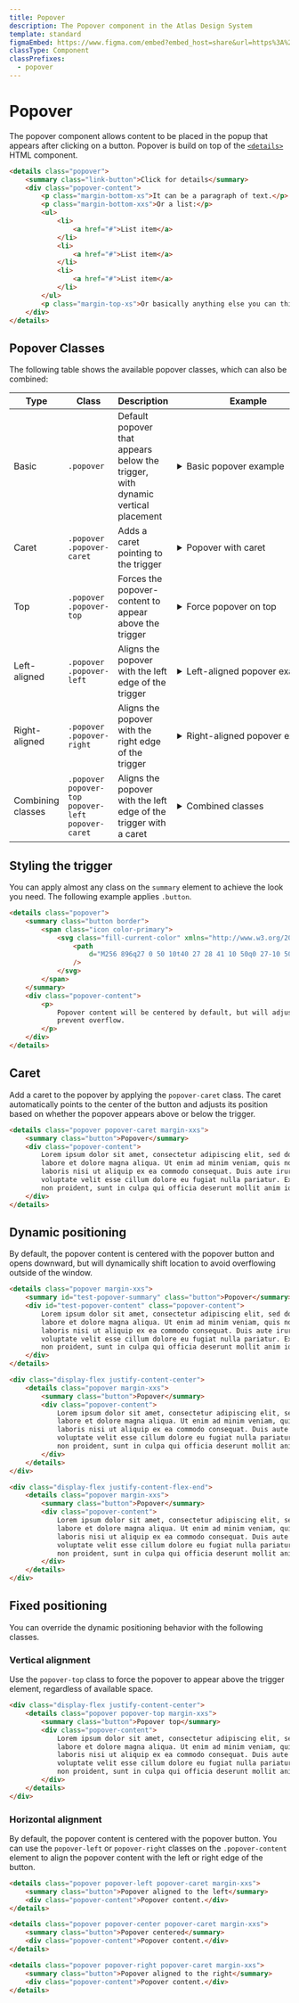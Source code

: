 ```yaml
---
title: Popover
description: The Popover component in the Atlas Design System
template: standard
figmaEmbed: https://www.figma.com/embed?embed_host=share&url=https%3A%2F%2Fwww.figma.com%2Ffile%2FuVA2amRR71yJZ0GS6RI6zL%2F%25F0%259F%258C%259E-Atlas-Design-Library%3Fnode-id%3D961%253A928
classType: Component
classPrefixes:
  - popover
---
```


# Popover

The popover component allows content to be placed in the popup that appears after clicking on a button. Popover is build on top of the [`<details>`](https://developer.mozilla.org/en-US/docs/Web/HTML/Element/details#customizing_the_disclosure_widget) HTML component.

```html
<details class="popover">
	<summary class="link-button">Click for details</summary>
	<div class="popover-content">
		<p class="margin-bottom-xs">It can be a paragraph of text.</p>
		<p class="margin-bottom-xxs">Or a list:</p>
		<ul>
			<li>
				<a href="#">List item</a>
			</li>
			<li>
				<a href="#">List item</a>
			</li>
			<li>
				<a href="#">List item</a>
			</li>
		</ul>
		<p class="margin-top-xs">Or basically anything else you can think of.</p>
	</div>
</details>
```

## Popover Classes

The following table shows the available popover classes, which can also be combined:

| Type              | Class                                                   | Description                                                                     | Example                                                                                                                                                                                                      |
| ----------------- | ------------------------------------------------------- | ------------------------------------------------------------------------------- | ------------------------------------------------------------------------------------------------------------------------------------------------------------------------------------------------------------ |
| Basic             | `.popover`                                              | Default popover that appears below the trigger, with dynamic vertical placement | <details class="popover"><summary class="button" style="white-space: nowrap;">Basic popover example</summary><div class="popover-content">Popover content</div></details>                                    |
| Caret             | `.popover` `.popover-caret`                             | Adds a caret pointing to the trigger                                            | <details class="popover popover-caret"><summary class="button" style="white-space: nowrap;">Popover with caret</summary><div class="popover-content">Popover with caret</div></details>                      |
| Top               | `.popover` `.popover-top`                               | Forces the popover-content to appear above the trigger                          | <details class="popover popover-top"><summary class="button" style="white-space: nowrap;">Force popover on top</summary><div class="popover-content">Appears above</div></details>                           |
| Left-aligned      | `.popover` `.popover-left`                              | Aligns the popover with the left edge of the trigger                            | <details class="popover popover-left"><summary class="button" style="white-space: nowrap;">Left-aligned popover example</summary><div class="popover-content">Left-aligned content</div></details>           |
| Right-aligned     | `.popover` `.popover-right`                             | Aligns the popover with the right edge of the trigger                           | <details class="popover popover-right"><summary class="button" style="white-space: nowrap;">Right-aligned popover example</summary><div class="popover-content">Right-aligned content</div></details>        |
| Combining classes | `.popover` `popover-top` `popover-left` `popover-caret` | Aligns the popover with the left edge of the trigger with a caret               | <details class="popover popover-top popover-left popover-caret"><summary class="button" style="white-space: nowrap;">Combined classes</summary><div class="popover-content">Combined classes</div></details> |

## Styling the trigger

You can apply almost any class on the `summary` element to achieve the look you need. The following example applies `.button`.

```html
<details class="popover">
	<summary class="button border">
		<span class="icon color-primary">
			<svg class="fill-current-color" xmlns="http://www.w3.org/2000/svg" viewBox="0 0 2048 2048">
				<path
					d="M256 896q27 0 50 10t40 27 28 41 10 50q0 27-10 50t-27 40-41 28-50 10q-27 0-50-10t-40-27-28-41-10-50q0-27 10-50t27-40 41-28 50-10zm768 0q27 0 50 10t40 27 28 41 10 50q0 27-10 50t-27 40-41 28-50 10q-27 0-50-10t-40-27-28-41-10-50q0-27 10-50t27-40 41-28 50-10zm768 0q27 0 50 10t40 27 28 41 10 50q0 27-10 50t-27 40-41 28-50 10q-27 0-50-10t-40-27-28-41-10-50q0-27 10-50t27-40 41-28 50-10z"
				/>
			</svg>
		</span>
	</summary>
	<div class="popover-content">
		<p>
			Popover content will be centered by default, but will adjust positioning dynamically to
			prevent overflow.
		</p>
	</div>
</details>
```

## Caret

Add a caret to the popover by applying the `popover-caret` class. The caret automatically points to the center of the button and adjusts its position based on whether the popover appears above or below the trigger.

```html
<details class="popover popover-caret margin-xxs">
	<summary class="button">Popover</summary>
	<div class="popover-content">
		Lorem ipsum dolor sit amet, consectetur adipiscing elit, sed do eiusmod tempor incididunt ut
		labore et dolore magna aliqua. Ut enim ad minim veniam, quis nostrud exercitation ullamco
		laboris nisi ut aliquip ex ea commodo consequat. Duis aute irure dolor in reprehenderit in
		voluptate velit esse cillum dolore eu fugiat nulla pariatur. Excepteur sint occaecat cupidatat
		non proident, sunt in culpa qui officia deserunt mollit anim id est laborum.
	</div>
</details>
```

## Dynamic positioning

By default, the popover content is centered with the popover button and opens downward, but will dynamically shift location to avoid overflowing outside of the window.

```html
<details class="popover margin-xxs">
	<summary id="test-popover-summary" class="button">Popover</summary>
	<div id="test-popover-content" class="popover-content">
		Lorem ipsum dolor sit amet, consectetur adipiscing elit, sed do eiusmod tempor incididunt ut
		labore et dolore magna aliqua. Ut enim ad minim veniam, quis nostrud exercitation ullamco
		laboris nisi ut aliquip ex ea commodo consequat. Duis aute irure dolor in reprehenderit in
		voluptate velit esse cillum dolore eu fugiat nulla pariatur. Excepteur sint occaecat cupidatat
		non proident, sunt in culpa qui officia deserunt mollit anim id est laborum.
	</div>
</details>

<div class="display-flex justify-content-center">
	<details class="popover margin-xxs">
		<summary class="button">Popover</summary>
		<div class="popover-content">
			Lorem ipsum dolor sit amet, consectetur adipiscing elit, sed do eiusmod tempor incididunt ut
			labore et dolore magna aliqua. Ut enim ad minim veniam, quis nostrud exercitation ullamco
			laboris nisi ut aliquip ex ea commodo consequat. Duis aute irure dolor in reprehenderit in
			voluptate velit esse cillum dolore eu fugiat nulla pariatur. Excepteur sint occaecat cupidatat
			non proident, sunt in culpa qui officia deserunt mollit anim id est laborum.
		</div>
	</details>
</div>

<div class="display-flex justify-content-flex-end">
	<details class="popover margin-xxs">
		<summary class="button">Popover</summary>
		<div class="popover-content">
			Lorem ipsum dolor sit amet, consectetur adipiscing elit, sed do eiusmod tempor incididunt ut
			labore et dolore magna aliqua. Ut enim ad minim veniam, quis nostrud exercitation ullamco
			laboris nisi ut aliquip ex ea commodo consequat. Duis aute irure dolor in reprehenderit in
			voluptate velit esse cillum dolore eu fugiat nulla pariatur. Excepteur sint occaecat cupidatat
			non proident, sunt in culpa qui officia deserunt mollit anim id est laborum.
		</div>
	</details>
</div>
```

## Fixed positioning

You can override the dynamic positioning behavior with the following classes.

### Vertical alignment

Use the `popover-top` class to force the popover to appear above the trigger element, regardless of available space.

```html
<div class="display-flex justify-content-center">
	<details class="popover popover-top margin-xxs">
		<summary class="button">Popover top</summary>
		<div class="popover-content">
			Lorem ipsum dolor sit amet, consectetur adipiscing elit, sed do eiusmod tempor incididunt ut
			labore et dolore magna aliqua. Ut enim ad minim veniam, quis nostrud exercitation ullamco
			laboris nisi ut aliquip ex ea commodo consequat. Duis aute irure dolor in reprehenderit in
			voluptate velit esse cillum dolore eu fugiat nulla pariatur. Excepteur sint occaecat cupidatat
			non proident, sunt in culpa qui officia deserunt mollit anim id est laborum.
		</div>
	</details>
</div>
```

### Horizontal alignment

By default, the popover content is centered with the popover button. You can use the `popover-left` or `popover-right` classes on the `.popover-content` element to align the popover content with the left or right edge of the button.

```html
<details class="popover popover-left popover-caret margin-xxs">
	<summary class="button">Popover aligned to the left</summary>
	<div class="popover-content">Popover content.</div>
</details>

<details class="popover popover-center popover-caret margin-xxs">
	<summary class="button">Popover centered</summary>
	<div class="popover-content">Popover content.</div>
</details>

<details class="popover popover-right popover-caret margin-xxs">
	<summary class="button">Popover aligned to the right</summary>
	<div class="popover-content">Popover content.</div>
</details>
```
